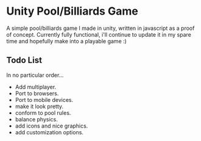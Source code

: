 # Unity Pool/Billiards Game
A simple pool/billiards game I made in unity, written in javascript as a proof of concept. Currently fully functional, i'll continue to update it in my spare time and hopefully make into a playable game :)

## Todo List
In no particular order...
* Add multiplayer.
* Port to browsers.
* Port to mobile devices.
* make it look pretty.
* conform to pool rules.
* balance physics.
* add icons and nice graphics.
* add customization options.
